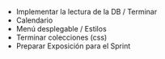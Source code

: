 - Implementar la lectura de la DB / Terminar
- Calendario
- Menú desplegable / Estilos
- Terminar colecciones (css) 
- Preparar Exposición para el Sprint 